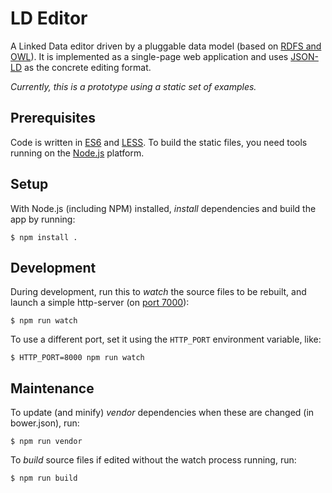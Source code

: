 # LD Editor

A Linked Data editor driven by a pluggable data model (based on [RDFS and OWL](https://www.cambridgesemantics.com/semantic-university/learn-owl-and-rdfs)). It is implemented as a single-page web application and uses [JSON-LD](http://json-ld.org/) as the concrete editing format.

*Currently, this is a prototype using a static set of examples.*

## Prerequisites

Code is written in [ES6](https://babeljs.io/) and [LESS](http://lesscss.org/). To build the static files, you need tools running on the [Node.js](https://nodejs.org/) platform.

## Setup

With Node.js (including NPM) installed, *install* dependencies and build the app by running:

    $ npm install .

## Development

During development, run this to *watch* the source files to be rebuilt, and launch a simple http-server (on [port 7000](http://localhost:7000/)):

    $ npm run watch

To use a different port, set it using the `HTTP_PORT` environment variable, like:

    $ HTTP_PORT=8000 npm run watch

## Maintenance

To update (and minify) *vendor* dependencies when these are changed (in bower.json), run:

    $ npm run vendor

To *build* source files if edited without the watch process running, run:

    $ npm run build


